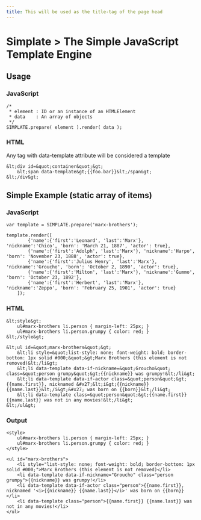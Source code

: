 ```yaml
---
title: This will be used as the title-tag of the page head
---
```


# Simplate > The Simple JavaScript Template Engine

## Usage

### JavaScript


	/*
	 * element : ID or an instance of an HTMLElement
	 * data    : An array of objects
	 */
	SIMPLATE.prepare( element ).render( data );
	
### HTML

Any tag with data-template attribute will be considered a template

	&lt;div id=&quot;container&quot;&gt;
		&lt;span data-template&gt;{{foo.bar}}&lt;/span&gt;
	&lt;/div&gt;

## Simple Example (static array of items)

### JavaScript

	var template = SIMPLATE.prepare('marx-brothers');
	
	template.render([
			{'name':{'first':'Leonard', 'last':'Marx'}, 'nickname':'Chico', 'born': 'March 21, 1887', 'actor': true},
			{'name':{'first':'Adolph', 'last':'Marx'}, 'nickname':'Harpo', 'born': 'November 23, 1888', 'actor': true},
			{'name':{'first':'Julius Henry', 'last':'Marx'}, 'nickname':'Groucho', 'born': 'October 2, 1890', 'actor': true},
			{'name':{'first':'Milton', 'last':'Marx'}, 'nickname':'Gummo', 'born': 'October 23, 1892'},
			{'name':{'first':'Herbert', 'last':'Marx'}, 'nickname':'Zeppo', 'born': 'February 25, 1901', 'actor': true}
		]);

### HTML

	&lt;style&gt;
		ul#marx-brothers li.person { margin-left: 25px; }
		ul#marx-brothers li.person.grumpy { color: red; }
	&lt;/style&gt;

	&lt;ul id=&quot;marx-brothers&quot;&gt;
		&lt;li style=&quot;list-style: none; font-weight: bold; border-bottom: 1px solid #000;&quot;&gt;Marx Brothers (this element is not removed)&lt;/li&gt;
		&lt;li data-template data-if-nickname=&quot;Groucho&quot; class=&quot;person grumpy&quot;&gt;{{nickname}} was grumpy!&lt;/li&gt;
		&lt;li data-template data-if-actor class=&quot;person&quot;&gt;{{name.first}}, nicknamed &#x27;&lt;i&gt;{{nickname}} {{name.last}}&lt;/i&gt;&#x27; was born on {{born}}&lt;/li&gt;
		&lt;li data-template class=&quot;person&quot;&gt;{{name.first}} {{name.last}} was not in any movies!&lt;/li&gt;
	&lt;/ul&gt;

### Output

	<style>
		ul#marx-brothers li.person { margin-left: 25px; }
		ul#marx-brothers li.person.grumpy { color: red; }
	</style>

	<ul id="marx-brothers">
		<li style="list-style: none; font-weight: bold; border-bottom: 1px solid #000;">Marx Brothers (this element is not removed)</li>
		<li data-template data-if-nickname="Groucho" class="person grumpy">{{nickname}} was grumpy!</li>
		<li data-template data-if-actor class="person">{{name.first}}, nicknamed '<i>{{nickname}} {{name.last}}</i>' was born on {{born}}</li>
		<li data-template class="person">{{name.first}} {{name.last}} was not in any movies!</li>
	</ul>
